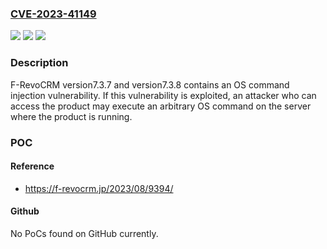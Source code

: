 ### [CVE-2023-41149](https://cve.mitre.org/cgi-bin/cvename.cgi?name=CVE-2023-41149)
![](https://img.shields.io/static/v1?label=Product&message=F-RevoCRM%20&color=blue)
![](https://img.shields.io/static/v1?label=Version&message=version7.3.7%20and%20version7.3.8%20%20&color=brightgreen)
![](https://img.shields.io/static/v1?label=Vulnerability&message=OS%20command%20injection&color=brightgreen)

### Description

F-RevoCRM version7.3.7 and version7.3.8 contains an OS command injection vulnerability. If this vulnerability is exploited, an attacker who can access the product may execute an arbitrary OS command on the server where the product is running.

### POC

#### Reference
- https://f-revocrm.jp/2023/08/9394/

#### Github
No PoCs found on GitHub currently.

